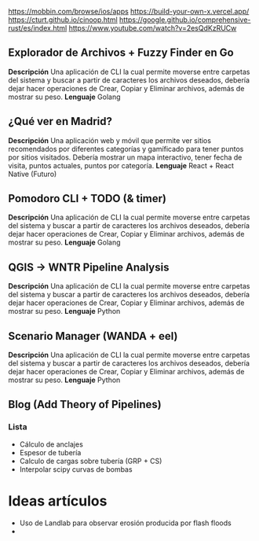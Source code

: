 
https://mobbin.com/browse/ios/apps
https://build-your-own-x.vercel.app/
https://cturt.github.io/cinoop.html
https://google.github.io/comprehensive-rust/es/index.html
https://www.youtube.com/watch?v=2esQdKzRUCw

## Explorador de Archivos + Fuzzy Finder en Go
**Descripción** Una aplicación de CLI la cual permite moverse entre carpetas del sistema y buscar a partir de caracteres los archivos deseados, debería dejar hacer operaciones de Crear, Copiar y Eliminar archivos, además de mostrar su peso.
**Lenguaje** Golang

## ¿Qué ver en Madrid?
**Descripción** Una aplicación web y móvil que permite ver sitios recomendados por diferentes categorías y gamíficado para tener puntos por sitios visitados. Debería mostrar un mapa interactivo, tener fecha de visita, puntos actuales, puntos por categoría.
**Lenguaje** React + React Native (Futuro)

## Pomodoro CLI + TODO (& timer)
**Descripción** Una aplicación de CLI la cual permite moverse entre carpetas del sistema y buscar a partir de caracteres los archivos deseados, debería dejar hacer operaciones de Crear, Copiar y Eliminar archivos, además de mostrar su peso.
**Lenguaje** Golang

## QGIS -> WNTR Pipeline Analysis
**Descripción** Una aplicación de CLI la cual permite moverse entre carpetas del sistema y buscar a partir de caracteres los archivos deseados, debería dejar hacer operaciones de Crear, Copiar y Eliminar archivos, además de mostrar su peso.
**Lenguaje** Python

## Scenario Manager (WANDA + eel)
**Descripción** Una aplicación de CLI la cual permite moverse entre carpetas del sistema y buscar a partir de caracteres los archivos deseados, debería dejar hacer operaciones de Crear, Copiar y Eliminar archivos, además de mostrar su peso.
**Lenguaje** Python


## Blog (Add Theory of Pipelines)

### Lista
- Cálculo de anclajes
- Espesor de tubería
- Calculo de cargas sobre tubería (GRP + CS)
- Interpolar scipy curvas de bombas

# Ideas artículos
- Uso de Landlab para observar erosión producida por flash floods
- 


 
